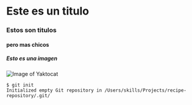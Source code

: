 # Este es un titulo

### Estos son titulos
#### pero mas chicos 


##### Esto es una imagen
![Image of Yaktocat](https://octodex.github.com/images/yaktocat.png)


```
$ git init
Initialized empty Git repository in /Users/skills/Projects/recipe-repository/.git/
```
